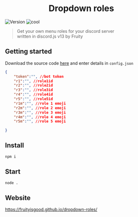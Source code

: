 <h1 align="center">Dropdown roles</h1>
<p>
  <img alt="Version" src="https://img.shields.io/badge/version-1.0.0-blue.svg?cacheSeconds=2592000" />
  </a>
  <img alt="cool" src="https://img.shields.io/badge/really-cool-orange" />
  </a>
  
> Get your own menu roles for your discord server<BR>
> written in discord.js v13 by Fruity

## Getting started
Download the source code [here](https://github.com/Fruityisgood/dropdown-roles/archive/refs/tags/1.0.0.zip/) and enter details in `config.json`
```json
{
    "token":"", //bot token
    "r1":"", //role1id
    "r2":"", //role2id
    "r3":"", //role3id
    "r4":"", //role4id
    "r5":"", //role5id
    "r1m":"", //role 1 emoji
    "r2m":"", //role 2 emoji
    "r3m":"", //role 3 emoji
    "r4m":"", //role 4 emoji
    "r5m":"", //role 5 emoji
  
}
```

## Install
```sh
npm i
```
## Start
```sh
node .
```
## Website
  https://fruityisgood.github.io/dropdown-roles/
